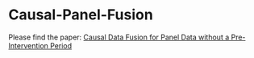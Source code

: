# Causal-Panel-Fusion

Please find the paper: 
[Causal Data Fusion for Panel Data without a Pre-Intervention Period](https://arxiv.org/abs/2410.16391)

